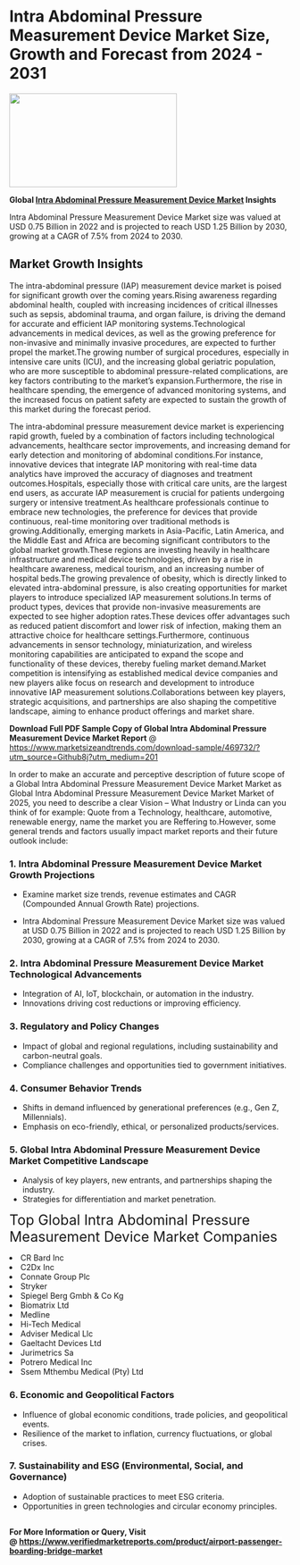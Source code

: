 <H1>Intra Abdominal Pressure Measurement Device Market Size, Growth and Forecast from 2024 - 2031</H1><img class="aligncenter size-medium wp-image-584254" src="https://thirdeyenews.in/wp-content/uploads/2024/09/Global-Market-Research-300x168.jpeg" alt="" width="300" height="168" /><p><strong>Global&nbsp;<a href="https://www.marketsizeandtrends.com/download-sample/469732/?utm_source=Github8j?utm_medium=201">Intra Abdominal Pressure Measurement Device Market</a> Insights</strong></p><p>Intra Abdominal Pressure Measurement Device Market size was valued at USD 0.75 Billion in 2022 and is projected to reach USD 1.25 Billion by 2030, growing at a CAGR of 7.5% from 2024 to 2030.</p><p><h2>Market Growth Insights</h2> <p>The intra-abdominal pressure (IAP) measurement device market is poised for significant growth over the coming years.Rising awareness regarding abdominal health, coupled with increasing incidences of critical illnesses such as sepsis, abdominal trauma, and organ failure, is driving the demand for accurate and efficient IAP monitoring systems.Technological advancements in medical devices, as well as the growing preference for non-invasive and minimally invasive procedures, are expected to further propel the market.The growing number of surgical procedures, especially in intensive care units (ICU), and the increasing global geriatric population, who are more susceptible to abdominal pressure-related complications, are key factors contributing to the market’s expansion.Furthermore, the rise in healthcare spending, the emergence of advanced monitoring systems, and the increased focus on patient safety are expected to sustain the growth of this market during the forecast period.</p> <p>The intra-abdominal pressure measurement device market is experiencing rapid growth, fueled by a combination of factors including technological advancements, healthcare sector improvements, and increasing demand for early detection and monitoring of abdominal conditions.For instance, innovative devices that integrate IAP monitoring with real-time data analytics have improved the accuracy of diagnoses and treatment outcomes.Hospitals, especially those with critical care units, are the largest end users, as accurate IAP measurement is crucial for patients undergoing surgery or intensive treatment.As healthcare professionals continue to embrace new technologies, the preference for devices that provide continuous, real-time monitoring over traditional methods is growing.Additionally, emerging markets in Asia-Pacific, Latin America, and the Middle East and Africa are becoming significant contributors to the global market growth.These regions are investing heavily in healthcare infrastructure and medical device technologies, driven by a rise in healthcare awareness, medical tourism, and an increasing number of hospital beds.The growing prevalence of obesity, which is directly linked to elevated intra-abdominal pressure, is also creating opportunities for market players to introduce specialized IAP measurement solutions.In terms of product types, devices that provide non-invasive measurements are expected to see higher adoption rates.These devices offer advantages such as reduced patient discomfort and lower risk of infection, making them an attractive choice for healthcare settings.Furthermore, continuous advancements in sensor technology, miniaturization, and wireless monitoring capabilities are anticipated to expand the scope and functionality of these devices, thereby fueling market demand.Market competition is intensifying as established medical device companies and new players alike focus on research and development to introduce innovative IAP measurement solutions.Collaborations between key players, strategic acquisitions, and partnerships are also shaping the competitive landscape, aiming to enhance product offerings and market share.</p> <p><span class=""><strong>Download Full PDF Sample Copy of Global Intra Abdominal Pressure Measurement Device Market Report</strong> @ <a href="https://www.marketsizeandtrends.com/download-sample/469732/?utm_source=Github8j?utm_medium=201" target="_blank">https://www.marketsizeandtrends.com/download-sample/469732/?utm_source=Github8j?utm_medium=201</a></span></p><p>In order to make an accurate and perceptive description of future scope of a Global&nbsp;Intra Abdominal Pressure Measurement Device Market Market as Global&nbsp;Intra Abdominal Pressure Measurement Device Market Market of 2025, you need to describe a clear Vision &ndash; What Industry or Linda can you think of for example: Quote from a Technology, healthcare, automotive, renewable energy, name the market you are Reffering to.However, some general trends and factors usually impact market reports and their future outlook include:</p><h3>1.&nbsp;<strong>Intra Abdominal Pressure Measurement Device Market Growth Projections</strong></h3><ul><li>Examine market size trends, revenue estimates and CAGR (Compounded Annual Growth Rate) projections.</li><li><p>Intra Abdominal Pressure Measurement Device Market size was valued at USD 0.75 Billion in 2022 and is projected to reach USD 1.25 Billion by 2030, growing at a CAGR of 7.5% from 2024 to 2030.</p></li></ul><h3>2.&nbsp;<strong>Intra Abdominal Pressure Measurement Device Market Technological Advancements</strong></h3><ul><li>Integration of AI, IoT, blockchain, or automation in the industry.</li><li>Innovations driving cost reductions or improving efficiency.</li></ul><h3>3.&nbsp;<strong>Regulatory and Policy Changes</strong></h3><ul><li>Impact of global and regional regulations, including sustainability and carbon-neutral goals.</li><li>Compliance challenges and opportunities tied to government initiatives.</li></ul><h3>4.&nbsp;<strong>Consumer Behavior Trends</strong></h3><ul><li>Shifts in demand influenced by generational preferences (e.g., Gen Z, Millennials).</li><li>Emphasis on eco-friendly, ethical, or personalized products/services.</li></ul><h3>5.&nbsp;<strong>Global Intra Abdominal Pressure Measurement Device Market Competitive Landscape</strong></h3><ul><li>Analysis of key players, new entrants, and partnerships shaping the industry.</li><li>Strategies for differentiation and market penetration.</li></ul><p data-pm-slice="1 1 []"><span style="color: inherit; font-family: inherit; font-size: 25px;">Top Global Intra Abdominal Pressure Measurement Device Market Companies</span></p><div class="" data-test-id=""><p><li>CR Bard Inc</li><li> C2Dx Inc</li><li> Connate Group Plc</li><li> Stryker</li><li> Spiegel Berg Gmbh & Co Kg</li><li> Biomatrix Ltd</li><li> Medline</li><li> Hi-Tech Medical</li><li> Adviser Medical Llc</li><li> Gaeltacht Devices Ltd</li><li> Jurimetrics Sa</li><li> Potrero Medical Inc</li><li> Ssem Mthembu Medical (Pty) Ltd</li></p></div><h3>6.&nbsp;<strong>Economic and Geopolitical Factors</strong></h3><ul><li>Influence of global economic conditions, trade policies, and geopolitical events.</li><li>Resilience of the market to inflation, currency fluctuations, or global crises.</li></ul><h3>7.&nbsp;<strong>Sustainability and ESG (Environmental, Social, and Governance)</strong></h3><ul><li>Adoption of sustainable practices to meet ESG criteria.</li><li>Opportunities in green technologies and circular economy principles.</li></ul><h2><strong style="font-size: 14px;">For More Information or Query, Visit @&nbsp;</strong><a style="background-color: #ffffff; font-size: 14px;" href="https://www.marketsizeandtrends.com/report/intra-abdominal-pressure-measurement-device-market/" target="_blank">https://www.verifiedmarketreports.com/product/airport-passenger-boarding-bridge-market</a></h2>